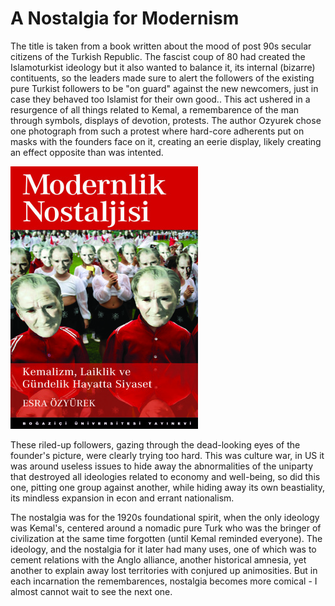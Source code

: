 # A Nostalgia for Modernism

The title is taken from a book written about the mood of post 90s
secular citizens of the Turkish Republic. The fascist coup of 80 had
created the Islamoturkist ideology but it also wanted to balance it,
its internal (bizarre) contituents, so the leaders made sure to alert
the followers of the existing pure Turkist followers to be "on guard"
against the new newcomers, just in case they behaved too Islamist for
their own good.. This act ushered in a resurgence of all things
related to Kemal, a remembarence of the man through symbols, displays
of devotion, protests. The author Ozyurek chose one photograph from
such a protest where hard-core adherents put on masks with the
founders face on it, creating an eerie display, likely creating an
effect opposite than was intented.

![](modernism_cover.jpg)

These riled-up followers, gazing through the dead-looking eyes of the
founder's picture, were clearly trying too hard. This was culture war,
in US it was around useless issues to hide away the abnormalities of
the uniparty that destroyed all ideologies related to economy and
well-being, so did this one, pitting one group against another, while
hiding away its own beastiality, its mindless expansion in econ and
errant nationalism.

The nostalgia was for the 1920s foundational spirit, when the only
ideology was Kemal's, centered around a nomadic pure Turk who was the
bringer of civilization at the same time forgotten (until Kemal
reminded everyone). The ideology, and the nostalgia for it later had
many uses, one of which was to cement relations with the Anglo
alliance, another historical amnesia, yet another to explain away lost
territories with conjured up animosities. But in each incarnation
the remembarences, nostalgia becomes more comical - I almost cannot wait
to see the next one.
